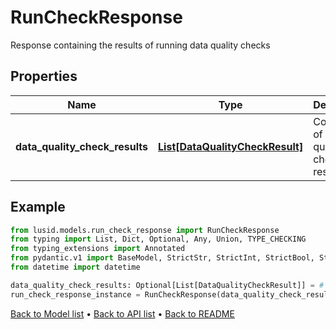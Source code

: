 # RunCheckResponse

Response containing the results of running data quality checks
## Properties
Name | Type | Description | Notes
------------ | ------------- | ------------- | -------------
**data_quality_check_results** | [**List[DataQualityCheckResult]**](DataQualityCheckResult.md) | Collection of data quality check results | [optional] 
## Example

```python
from lusid.models.run_check_response import RunCheckResponse
from typing import List, Dict, Optional, Any, Union, TYPE_CHECKING
from typing_extensions import Annotated
from pydantic.v1 import BaseModel, StrictStr, StrictInt, StrictBool, StrictFloat, StrictBytes, Field, validator, ValidationError, conlist, constr
from datetime import datetime

data_quality_check_results: Optional[List[DataQualityCheckResult]] = # Replace with your value
run_check_response_instance = RunCheckResponse(data_quality_check_results=data_quality_check_results)

```

[Back to Model list](../README.md#documentation-for-models) &#8226; [Back to API list](../README.md#documentation-for-api-endpoints) &#8226; [Back to README](../README.md)

